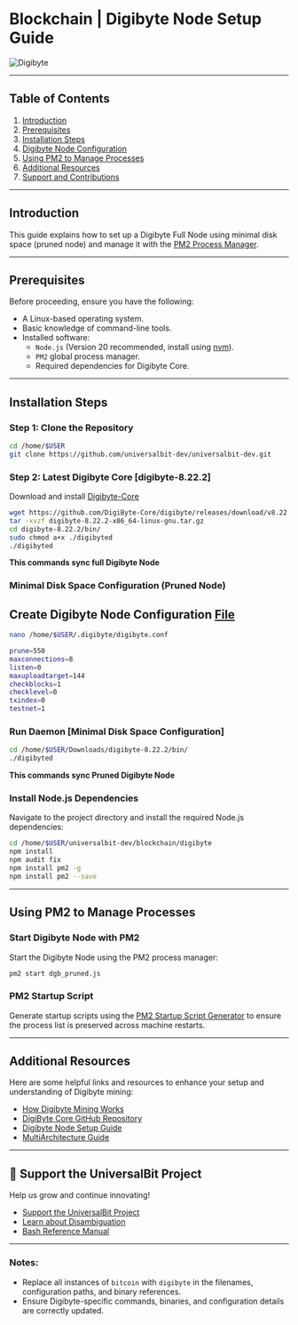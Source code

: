 # Blockchain | Digibyte Node Setup Guide

![Digibyte](https://img.shields.io/badge/digibyte-0055FF?style=for-the-badge&logo=digibyte&logoColor=white)

---

## Table of Contents
1. [Introduction](#introduction)
2. [Prerequisites](#prerequisites)
3. [Installation Steps](#installation-steps)
4. [Digibyte Node Configuration](#digibyte-node-configuration)
5. [Using PM2 to Manage Processes](#using-pm2-to-manage-processes)
6. [Additional Resources](#additional-resources)
7. [Support and Contributions](#support-and-contributions)

---

## Introduction

This guide explains how to set up a Digibyte Full Node using minimal disk space (pruned node) and manage it with the [PM2 Process Manager](https://pm2.io/docs/runtime/guide/process-management/).

---

## Prerequisites

Before proceeding, ensure you have the following:
- A Linux-based operating system.
- Basic knowledge of command-line tools.
- Installed software:
  - `Node.js` (Version 20 recommended, install using [nvm](https://github.com/nvm-sh/nvm)).
  - `PM2` global process manager.
  - Required dependencies for Digibyte Core.

---

## Installation Steps

### Step 1: Clone the Repository
```bash
cd /home/$USER
git clone https://github.com/universalbit-dev/universalbit-dev.git
```

### Step 2: Latest Digibyte Core [digibyte-8.22.2]
Download and install [Digibyte-Core](https://github.com/DigiByte-Core/digibyte/releases)
```bash
wget https://github.com/DigiByte-Core/digibyte/releases/download/v8.22.2/digibyte-8.22.2-x86_64-linux-gnu.tar.gz
tar -xvzf digibyte-8.22.2-x86_64-linux-gnu.tar.gz
cd digibyte-8.22.2/bin/
sudo chmod a+x ./digibyted
./digibyted
```
**This commands sync full Digibyte Node**

### Minimal Disk Space Configuration (Pruned Node)
## Create Digibyte Node Configuration [File](https://github.com/universalbit-dev/universalbit-dev/blob/main/blockchain/digibyte/digibyte.conf)

```bash
nano /home/$USER/.digibyte/digibyte.conf
```

```bash
prune=550
maxconnections=8
listen=0
maxuploadtarget=144
checkblocks=1
checklevel=0
txindex=0
testnet=1
```

### Run Daemon [Minimal Disk Space Configuration] 
```bash
cd /home/$USER/Downloads/digibyte-8.22.2/bin/
./digibyted
```
**This commands sync Pruned Digibyte Node**


### Install Node.js Dependencies
Navigate to the project directory and install the required Node.js dependencies:
```bash
cd /home/$USER/universalbit-dev/blockchain/digibyte
npm install
npm audit fix
npm install pm2 -g
npm install pm2 --save
```

---

## Using PM2 to Manage Processes

### Start Digibyte Node with PM2
Start the Digibyte Node using the PM2 process manager:
```bash
pm2 start dgb_pruned.js
```

### PM2 Startup Script
Generate startup scripts using the [PM2 Startup Script Generator](https://pm2.keymetrics.io/docs/usage/startup/) to ensure the process list is preserved across machine restarts.

---

## Additional Resources

Here are some helpful links and resources to enhance your setup and understanding of Digibyte mining:

- [How Digibyte Mining Works](https://www.digibytewiki.com/)
- [DigiByte Core GitHub Repository](https://github.com/digibyte/digibyte)
- [Digibyte Node Setup Guide](https://www.digibyte.org/)
- [MultiArchitecture Guide](https://wiki.debian.org/Multiarch/HOWTO)

---

## 📢 Support the UniversalBit Project
Help us grow and continue innovating!  
- [Support the UniversalBit Project](https://github.com/universalbit-dev/universalbit-dev/tree/main/support)  
- [Learn about Disambiguation](https://en.wikipedia.org/wiki/Wikipedia:Disambiguation)  
- [Bash Reference Manual](https://www.gnu.org/software/bash/manual/)

---

### Notes:
- Replace all instances of `bitcoin` with `digibyte` in the filenames, configuration paths, and binary references.
- Ensure Digibyte-specific commands, binaries, and configuration details are correctly updated.
